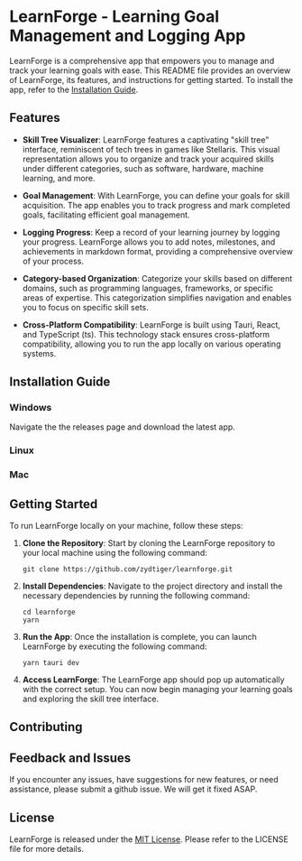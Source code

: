 # LearnForge - Learning Goal Management and Logging App

LearnForge is a comprehensive app that empowers you to manage and track your learning goals with ease. This README file provides an overview of LearnForge, its features, and instructions for getting started. To install the app, refer to the [Installation Guide](#installation-guide).

## Features

- **Skill Tree Visualizer**: LearnForge features a captivating "skill tree" interface, reminiscent of tech trees in games like Stellaris. This visual representation allows you to organize and track your acquired skills under different categories, such as software, hardware, machine learning, and more.

- **Goal Management**: With LearnForge, you can define your goals for skill acquisition. The app enables you to track progress and mark completed goals, facilitating efficient goal management.

- **Logging Progress**: Keep a record of your learning journey by logging your progress. LearnForge allows you to add notes, milestones, and achievements in markdown format, providing a comprehensive overview of your process.

- **Category-based Organization**: Categorize your skills based on different domains, such as programming languages, frameworks, or specific areas of expertise. This categorization simplifies navigation and enables you to focus on specific skill sets.

- **Cross-Platform Compatibility**: LearnForge is built using Tauri, React, and TypeScript (ts). This technology stack ensures cross-platform compatibility, allowing you to run the app locally on various operating systems.

## Installation Guide

### Windows

Navigate the the releases page and download the latest app.

### Linux

### Mac

## Getting Started

To run LearnForge locally on your machine, follow these steps:

1. **Clone the Repository**: Start by cloning the LearnForge repository to your local machine using the following command:
   ```
   git clone https://github.com/zydtiger/learnforge.git
   ```

2. **Install Dependencies**: Navigate to the project directory and install the necessary dependencies by running the following command:
   ```
   cd learnforge
   yarn
   ```

3. **Run the App**: Once the installation is complete, you can launch LearnForge by executing the following command:
   ```
   yarn tauri dev
   ```

4. **Access LearnForge**: The LearnForge app should pop up automatically with the correct setup. You can now begin managing your learning goals and exploring the skill tree interface.

## Contributing



## Feedback and Issues

If you encounter any issues, have suggestions for new features, or need assistance, please submit a github issue. We will get it fixed ASAP.

## License

LearnForge is released under the [MIT License](https://opensource.org/licenses/MIT). Please refer to the LICENSE file for more details.
